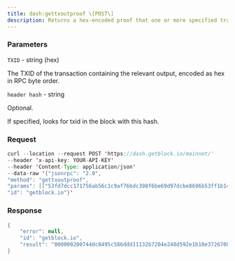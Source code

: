 ```yaml
---
title: dash:gettxoutproof \[POST\]
description: Returns a hex-encoded proof that one or more specified transactions wereincluded in a block.NOTE By default this function only works when there is an unspentoutput in the UTXO set for this transaction.To make it always work, you need to maintain a transaction index, usingthe -txindex command line option, or specify the block in which thetransaction is included in manually (by block header hash).
---
```


### Parameters


`TXID` - string (hex)

The TXID of the transaction containing the relevant output, encoded as
hex in RPC byte order.

`header hash` - string

Optional.

If specified, looks for txid in the block with this hash.

### Request

``` java
curl --location --request POST 'https://dash.getblock.io/mainnet/' 
--header 'x-api-key: YOUR-API-KEY' 
--header 'Content-Type: application/json' 
--data-raw '{"jsonrpc": "2.0",
"method": "gettxoutproof",
"params": [["53fd7dcc171756ab56c1c9af76bdc398f6be69d97dcbe8696b53ff1b140c2249", "83dc6c8e03026c0317885f62a7072dfde10014967f59477a0f7b5fc52f44a784"], null],
"id": "getblock.io"}'
```

###  Response

``` java
{
    "error": null,
    "id": "getblock.io",
    "result": "000000200744dc8495c586ddd11132b7204e248d592e1b10e37267082c00000000000000eddc7f557e52e111824d1100fed92779ffaa9c7f8a02c60cf6c04dfae80d0df130ce3961b3b42a19150bba42080000000484a7442fc55f7b0f7a47597f961400e1fd2d07a7625f8817036c02038e6cdc8349220c141bff536b69e8cb7dd969bef698c3bd76afc9c156ab561717cc7dfd5398f5ecaec6c8dbc0a1fb8f335f310cff00845f278a73d9423eadaed4529c54eba6c954ff561af9911cf06c838dc507d86834823946729e23ca504ede09d5e870011f"
}
```

